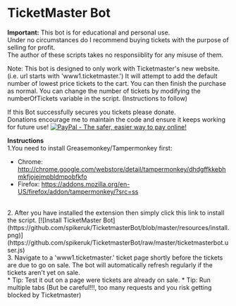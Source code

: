 # TicketMaster Bot

**Important:** 
This bot is for educational and personal use.  
Under no circumstances do I recommend buying tickets with the purpose of selling for profit.  
The author of these scripts takes no responsiiblity for any misuse of them.

Note: This bot is designed to only work with Ticketmaster's new website. (i.e. url starts with 'www1.ticketmaster.')
It will attempt to add the default number of lowest price tickets to the cart. You can then finish the purchase as normal.
You can change the number of tickets by modifying the numberOfTickets variable in the script. (Instructions to follow)

If this Bot successfully secures you tickets please donate.  
Donations encourage me to maintain the code and ensure it keeps working for future use!
[![PayPal - The safer, easier way to pay online!](https://www.paypalobjects.com/en_GB/i/btn/btn_donate_SM.gif "PayPal - The safer, easier way to pay online!")](https://www.paypal.me/ticketmasterbot)


**Instructions**
<br />
1.You need to install Greasemonkey/Tampermonkey first:
* Chrome: http://chrome.google.com/webstore/detail/tampermonkey/dhdgffkkebhmkfjojejmpbldmpobfkfo
* Firefox: https://addons.mozilla.org/en-US/firefox/addon/tampermonkey/?src=ss  
<br />
2. After you have installed the extension then simply click this link to install the script. [![Install TicketMaster Bot](https://github.com/spikeruk/TicketmasterBot/blob/master/resources/install.png)](https://github.com/spikeruk/TicketmasterBot/raw/master/ticketmasterbot.user.js)  
<br />
3. Navigate to a 'www1.ticketmaster.' ticket page shortly before the tickets are due to go on sale.
The bot will automatically refresh regularly if the tickets aren't yet on sale.  
<br />
* Tip: Test it out on a page were tickets are already on sale.  
* Tip: Run multiple tabs (But be careful!!!, too many requests and you risk getting blocked by Ticketmaster)
